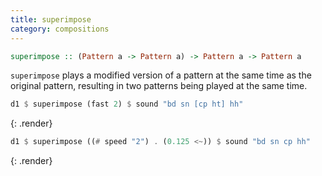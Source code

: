 ```yaml
---
title: superimpose
category: compositions
---
```


~~~~haskell
superimpose :: (Pattern a -> Pattern a) -> Pattern a -> Pattern a
~~~~

`superimpose` plays a modified version of a pattern at the same time as the original pattern,
resulting in two patterns being played at the same time.

~~~~haskell
d1 $ superimpose (fast 2) $ sound "bd sn [cp ht] hh"
~~~~
{: .render}
~~~~haskell
d1 $ superimpose ((# speed "2") . (0.125 <~)) $ sound "bd sn cp hh"
~~~~
{: .render}
